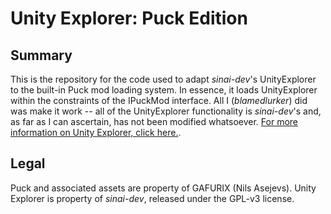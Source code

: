 # Unity Explorer: Puck Edition

## Summary

This is the repository for the code used to adapt *sinai-dev*'s UnityExplorer to the built-in Puck mod loading system. In essence, it loads UnityExplorer within the constraints of the IPuckMod interface. All I (*blamedlurker*) did was make it work -- all of the UnityExplorer functionality is *sinai-dev*'s and, as far as I can ascertain, has not been modified whatsoever. [For more information on Unity Explorer, click here.](https://github.com/sinai-dev/UnityExplorer).

## Legal

Puck and associated assets are property of GAFURIX (Nils Asejevs). Unity Explorer is property of *sinai-dev*, released under the GPL-v3 license.